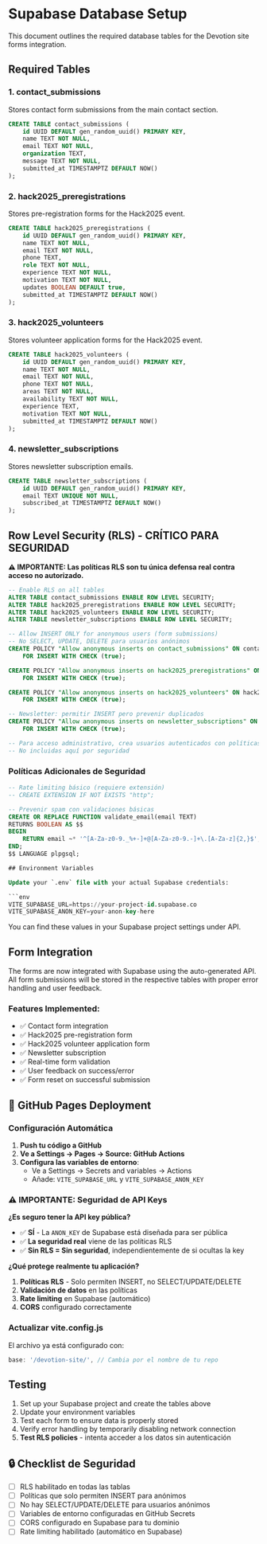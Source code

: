# Supabase Database Setup

This document outlines the required database tables for the Devotion site forms integration.

## Required Tables

### 1. contact_submissions
Stores contact form submissions from the main contact section.

```sql
CREATE TABLE contact_submissions (
    id UUID DEFAULT gen_random_uuid() PRIMARY KEY,
    name TEXT NOT NULL,
    email TEXT NOT NULL,
    organization TEXT,
    message TEXT NOT NULL,
    submitted_at TIMESTAMPTZ DEFAULT NOW()
);
```

### 2. hack2025_preregistrations
Stores pre-registration forms for the Hack2025 event.

```sql
CREATE TABLE hack2025_preregistrations (
    id UUID DEFAULT gen_random_uuid() PRIMARY KEY,
    name TEXT NOT NULL,
    email TEXT NOT NULL,
    phone TEXT,
    role TEXT NOT NULL,
    experience TEXT NOT NULL,
    motivation TEXT NOT NULL,
    updates BOOLEAN DEFAULT true,
    submitted_at TIMESTAMPTZ DEFAULT NOW()
);
```

### 3. hack2025_volunteers
Stores volunteer application forms for the Hack2025 event.

```sql
CREATE TABLE hack2025_volunteers (
    id UUID DEFAULT gen_random_uuid() PRIMARY KEY,
    name TEXT NOT NULL,
    email TEXT NOT NULL,
    phone TEXT NOT NULL,
    areas TEXT NOT NULL,
    availability TEXT NOT NULL,
    experience TEXT,
    motivation TEXT NOT NULL,
    submitted_at TIMESTAMPTZ DEFAULT NOW()
);
```

### 4. newsletter_subscriptions
Stores newsletter subscription emails.

```sql
CREATE TABLE newsletter_subscriptions (
    id UUID DEFAULT gen_random_uuid() PRIMARY KEY,
    email TEXT UNIQUE NOT NULL,
    subscribed_at TIMESTAMPTZ DEFAULT NOW()
);
```

## Row Level Security (RLS) - CRÍTICO PARA SEGURIDAD

**⚠️ IMPORTANTE: Las políticas RLS son tu única defensa real contra acceso no autorizado.**

```sql
-- Enable RLS on all tables
ALTER TABLE contact_submissions ENABLE ROW LEVEL SECURITY;
ALTER TABLE hack2025_preregistrations ENABLE ROW LEVEL SECURITY;
ALTER TABLE hack2025_volunteers ENABLE ROW LEVEL SECURITY;
ALTER TABLE newsletter_subscriptions ENABLE ROW LEVEL SECURITY;

-- Allow INSERT ONLY for anonymous users (form submissions)
-- No SELECT, UPDATE, DELETE para usuarios anónimos
CREATE POLICY "Allow anonymous inserts on contact_submissions" ON contact_submissions
    FOR INSERT WITH CHECK (true);

CREATE POLICY "Allow anonymous inserts on hack2025_preregistrations" ON hack2025_preregistrations
    FOR INSERT WITH CHECK (true);

CREATE POLICY "Allow anonymous inserts on hack2025_volunteers" ON hack2025_volunteers
    FOR INSERT WITH CHECK (true);

-- Newsletter: permitir INSERT pero prevenir duplicados
CREATE POLICY "Allow anonymous inserts on newsletter_subscriptions" ON newsletter_subscriptions
    FOR INSERT WITH CHECK (true);

-- Para acceso administrativo, crea usuarios autenticados con políticas específicas
-- No incluidas aquí por seguridad
```

### Políticas Adicionales de Seguridad

```sql
-- Rate limiting básico (requiere extensión)
-- CREATE EXTENSION IF NOT EXISTS "http";

-- Prevenir spam con validaciones básicas
CREATE OR REPLACE FUNCTION validate_email(email TEXT)
RETURNS BOOLEAN AS $$
BEGIN
    RETURN email ~* '^[A-Za-z0-9._%+-]+@[A-Za-z0-9.-]+\.[A-Za-z]{2,}$';
END;
$$ LANGUAGE plpgsql;

## Environment Variables

Update your `.env` file with your actual Supabase credentials:

```env
VITE_SUPABASE_URL=https://your-project-id.supabase.co
VITE_SUPABASE_ANON_KEY=your-anon-key-here
```

You can find these values in your Supabase project settings under API.

## Form Integration

The forms are now integrated with Supabase using the auto-generated API. All form submissions will be stored in the respective tables with proper error handling and user feedback.

### Features Implemented:
- ✅ Contact form integration
- ✅ Hack2025 pre-registration form
- ✅ Hack2025 volunteer application form
- ✅ Newsletter subscription
- ✅ Real-time form validation
- ✅ User feedback on success/error
- ✅ Form reset on successful submission

## 🚀 GitHub Pages Deployment

### Configuración Automática

1. **Push tu código a GitHub**
2. **Ve a Settings → Pages → Source: GitHub Actions**
3. **Configura las variables de entorno**:
   - Ve a Settings → Secrets and variables → Actions
   - Añade: `VITE_SUPABASE_URL` y `VITE_SUPABASE_ANON_KEY`

### ⚠️ IMPORTANTE: Seguridad de API Keys

**¿Es seguro tener la API key pública?**
- ✅ **SÍ** - La `ANON_KEY` de Supabase está diseñada para ser pública
- ✅ **La seguridad real** viene de las políticas RLS
- ✅ **Sin RLS = Sin seguridad**, independientemente de si ocultas la key

**¿Qué protege realmente tu aplicación?**
1. **Políticas RLS** - Solo permiten INSERT, no SELECT/UPDATE/DELETE
2. **Validación de datos** en las políticas
3. **Rate limiting** en Supabase (automático)
4. **CORS** configurado correctamente

### Actualizar vite.config.js

El archivo ya está configurado con:
```javascript
base: '/devotion-site/', // Cambia por el nombre de tu repo
```

## Testing

1. Set up your Supabase project and create the tables above
2. Update your environment variables
3. Test each form to ensure data is properly stored
4. Verify error handling by temporarily disabling network connection
5. **Test RLS policies** - intenta acceder a los datos sin autenticación

## 🔒 Checklist de Seguridad

- [ ] RLS habilitado en todas las tablas
- [ ] Políticas que solo permiten INSERT para anónimos
- [ ] No hay SELECT/UPDATE/DELETE para usuarios anónimos
- [ ] Variables de entorno configuradas en GitHub Secrets
- [ ] CORS configurado en Supabase para tu dominio
- [ ] Rate limiting habilitado (automático en Supabase)